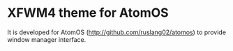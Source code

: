 # XFWM4 theme for AtomOS
It is developed for AtomOS (http://github.com/ruslang02/atomos) to provide window manager interface.